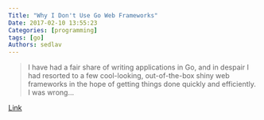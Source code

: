 ```yaml
---
Title: "Why I Don't Use Go Web Frameworks"
Date: 2017-02-10 13:55:23
Categories: [programming]
tags: [go]
Authors: sedlav
---
```


> I have had a fair share of writing applications in Go, and in despair I had resorted to a few cool-looking, out-of-the-box shiny web frameworks in the hope of getting things done quickly and efficiently. I was wrong...

[Link](https://medium.com/code-zen/why-i-don-t-use-go-web-frameworks-1087e1facfa4#.23m4r64j6)
